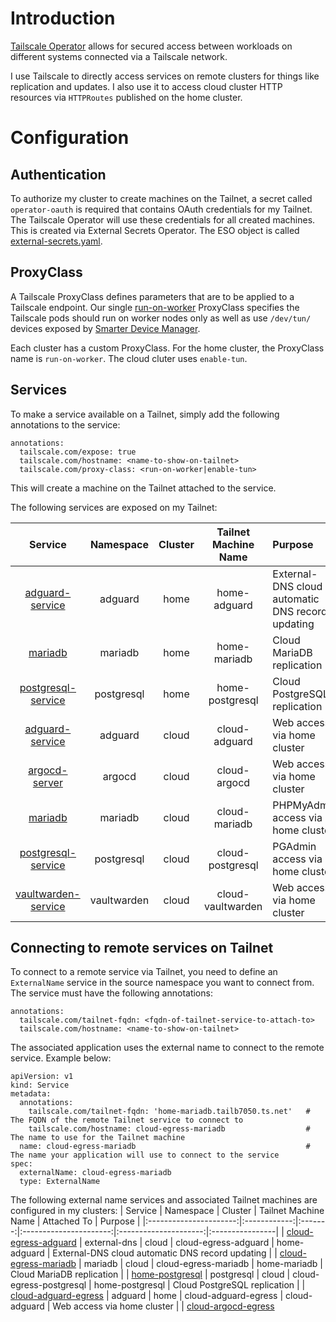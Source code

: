 # Introduction
[Tailscale Operator](https://tailscale.com/kb/1236/kubernetes-operator) allows for secured access between workloads on different systems connected via a Tailscale network.

I use Tailscale to directly access services on remote clusters for things like replication and updates. I also use it to access cloud cluster HTTP resources via `HTTPRoutes` published on the home cluster.

# Configuration
## Authentication
To authorize my cluster to create machines on the Tailnet, a secret called `operator-oauth` is required that contains OAuth credentials for my Tailnet. The Tailscale Operator will use these credentials for all created machines. This is created via External Secrets Operator. The ESO object is called [external-secrets.yaml](/manifests/network/tailscale/base/external-secrets.yaml).

## ProxyClass
A Tailscale ProxyClass defines parameters that are to be applied to a Tailscale endpoint. Our single [run-on-worker](/manifests/network/tailscale/proxyclass.yaml) ProxyClass specifies the Tailscale pods should run on worker nodes only as well as use `/dev/tun/` devices exposed by [Smarter Device Manager](/manifests/system/smarter-device-manager).

Each cluster has a custom ProxyClass. For the home cluster, the ProxyClass name is `run-on-worker`. The cloud cluter uses `enable-tun`.

## Services
To make a service available on a Tailnet, simply add the following annotations to the service: 
```
annotations:
  tailscale.com/expose: true
  tailscale.com/hostname: <name-to-show-on-tailnet>
  tailscale.com/proxy-class: <run-on-worker|enable-tun>
```
This will create a machine on the Tailnet attached to the service.

The following services are exposed on my Tailnet:

|     Service    |  Namespace  | Cluster |  Tailnet Machine Name  | Purpose                                |
|:--------------:|:-----------:|:-------:|:----------------------:|:---------------------------------------|
|[adguard-service](/manifests/apps/adguard/overlays/home/values-adguard.yaml) |adguard | home | home-adguard | External-DNS cloud automatic DNS record updating |
| [mariadb](/manifests/database/mariadb/values.yaml) | mariadb | home | home-mariadb | Cloud MariaDB replication |
| [postgresql-service](/manifests/database/postgresql/overlays/home/cluster.yaml) | postgresql | home | home-postgresql | Cloud PostgreSQL replication |
| [adguard-service](/manifests/apps/adguard/overlays/cloud/values.yaml) | adguard | cloud | cloud-adguard | Web access via home cluster |
| [argocd-server](/argocd/overlays/cloud/values.yaml) | argocd | cloud | cloud-argocd | Web access via home cluster |
| [mariadb](/manifests/database/mariadb-cloud/values.yaml) | mariadb | cloud | cloud-mariadb | PHPMyAdmin access via home cluster |
| [postgresql-service](/manifests/database/postgresql/overlays/cloud/cluster.yaml) | postgresql | cloud | cloud-postgresql | PGAdmin access via home cluster |
| [vaultwarden-service](/manifests/apps/vaultwarden/overlays/cloud/values.yaml) | vaultwarden | cloud | cloud-vaultwarden | Web access via home cluster |


## Connecting to remote services on Tailnet
To connect to a remote service via Tailnet, you need to define an `ExternalName` service in the source namespace you want to connect from.  The service must have the following annotations:
```
annotations:
  tailscale.com/tailnet-fqdn: <fqdn-of-tailnet-service-to-attach-to>
  tailscale.com/hostname: <name-to-show-on-tailnet>
```

The associated application uses the external name to connect to the remote service. Example below:

```
apiVersion: v1
kind: Service
metadata:
  annotations:
    tailscale.com/tailnet-fqdn: 'home-mariadb.tailb7050.ts.net'   # The FQDN of the remote Tailnet service to connect to
    tailscale.com/hostname: cloud-egress-mariadb                  # The name to use for the Tailnet machine
  name: cloud-egress-mariadb                                      # The name your application will use to connect to the service
spec:
  externalName: cloud-egress-mariadb
  type: ExternalName
```

The following external name services and associated Tailnet machines are configured in my clusters:
|     Service            |  Namespace   | Cluster |  Tailnet Machine Name  |      Attached To      | Purpose         |
|:----------------------:|:------------:|:-------:|:----------------------:|:---------------------:|:----------------|
| [cloud-egress-adguard](/manifests/network/external-dns/overlays/cloud/service.yaml) | external-dns | cloud | cloud-egress-adguard | home-adguard | External-DNS cloud automatic DNS record updating |
| [cloud-egress-mariadb](/manifests/database/mariadb-cloud/service.yaml) | mariadb | cloud | cloud-egress-mariadb | home-mariadb | Cloud MariaDB replication |
| [home-postgresql](/manifests/database/postgresql/overlays/cloud/service.yaml) | postgresql | cloud | cloud-egress-postgresql | home-postgresql | Cloud PostgreSQL replication |
| [cloud-adguard-egress](/manifests/apps/adguard/overlays/home/values.yaml) | adguard | home | cloud-adguard-egress | cloud-adguard | Web access via home cluster |
| [cloud-argocd-egress](/manifests/network/tailscale/overlays/home/tunnel-cloud-argocd.yaml)
